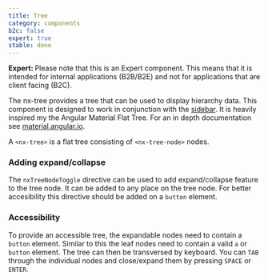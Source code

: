 ```yaml
---
title: Tree
category: components
b2c: false
expert: true
stable: done
---
```


<div class="docs-deprecation-warning">
  <strong>Expert: </strong>
  Please note that this is an Expert component. This means that it is intended for internal applications (B2B/B2E) and not for applications that are client facing (B2C).
</div>


The nx-tree provides a tree that can be used to display hierarchy data.
This component is designed to work in conjunction with the [sidebar](./documentation/sidebar/overview).
It is heavily inspired my the Angular Material Flat Tree.
For an in depth documentation see  [material.angular.io](https://material.angular.io/components/tree/overview).

A `<nx-tree>` is a flat tree consisting of `<nx-tree-node>` nodes.
<!-- example(tree) -->

### Adding expand/collapse

The `nxTreeNodeToggle` directive can be used to add expand/collapse feature to the tree node. It can be added to any place on the tree node. For better accesibility this directive should be added on a `button` element.

### Accessibility
To provide an accessible tree, the expandable nodes need to contain a `button` element. Similar to this the leaf nodes need to contain a valid `a` or `button` element.
The tree can then be transversed by keyboard. You can `TAB` through the individual nodes and close/expand them by pressing `SPACE` or `ENTER`.

